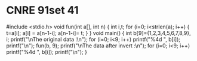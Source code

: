 # CNRE 91set 41
#include    <stdio.h>
void fun(int  a[], int  n)
{  int  i,t;
   for (i=0; i<strlen(a); i++)
   {
      t=a[i];
      a[i] = a[n-1-i];
      a[n-1-i]= t;
   }
}
void main()
{  int  b[9]={1,2,3,4,5,6,7,8,9}, i;
   printf("\nThe original data  :\n");
   for (i=0; i<9; i++)
      printf("%4d ", b[i]);
   printf("\n");
   fun(b, 9);
   printf("\nThe data after invert  :\n");
   for (i=0; i<9; i++)
      printf("%4d ", b[i]);
   printf("\n");
}

